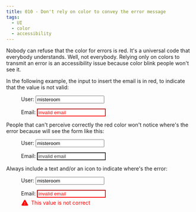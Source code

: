```yaml
---
title: 010 - Don't rely on color to convey the error message
tags:
  - UI
  - color
  - accessibility
---
```


Nobody can refuse that the color for errors is red. It's a universal code that
everybody understands. Well, not everybody. Relying only on colors to transmit
an error is an accessibility issue because color blink people won't see it.

<!-- more -->

In the following example, the input to insert the email is in red, to indicate
that the value is not valid:

<figure>
  <p>
    <label for="user">User:</label>
    <input id="user" type="text" value="misteroom">
  </p>
  <p>
    <label for="email">Email:</label>
    <input id="email" type="email" value="invalid email" style="color:red;border-color:red">
  </p>
</figure>

People that can't perceive correctly the red color won't notice where's the
error because will see the form like this:

<figure style="filter:saturate(0)">
  <p>
    <label for="user-1">User:</label>
    <input id="user-1" type="text" value="misteroom">
  </p>
  <p>
    <label for="email-1">Email:</label>
    <input id="email-1" type="email" value="invalid email" style="color:red;border-color:red">
  </p>
</figure>

Always include a text and/or an icon to indicate where's the error:

<figure>
  <p>
    <label for="user-2">User:</label>
    <input id="user-2" type="text" value="misteroom">
  </p>
  <p>
    <label for="email-2">Email:</label>
    <input id="email-2" type="email" value="invalid email" style="color:red;border-color:red">
    <span style="color:red;display:flex;align-items:center;gap:.5em;margin-top:.25em">
      <svg xmlns="http://www.w3.org/2000/svg" width="20" height="20" fill="currentColor" viewBox="0 0 256 256"><rect width="256" height="256" fill="none"></rect><path d="M236.7,188,148.8,36a24,24,0,0,0-41.6,0h0L19.3,188A23.9,23.9,0,0,0,40,224H216a23.9,23.9,0,0,0,20.7-36ZM120,104a8,8,0,0,1,16,0v40a8,8,0,0,1-16,0Zm8,88a12,12,0,1,1,12-12A12,12,0,0,1,128,192Z"></path></svg>
      This value is not correct
    </span>
  </p>
</figure>
